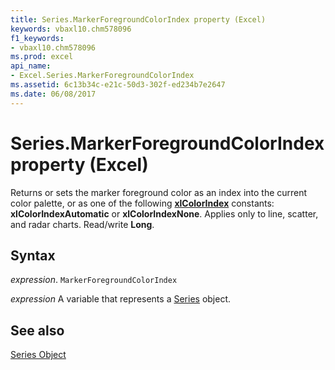 ```yaml
---
title: Series.MarkerForegroundColorIndex property (Excel)
keywords: vbaxl10.chm578096
f1_keywords:
- vbaxl10.chm578096
ms.prod: excel
api_name:
- Excel.Series.MarkerForegroundColorIndex
ms.assetid: 6c13b34c-e21c-50d3-302f-ed234b7e2647
ms.date: 06/08/2017
---
```



# Series.MarkerForegroundColorIndex property (Excel)

Returns or sets the marker foreground color as an index into the current color palette, or as one of the following  **[xlColorIndex](Excel.XlColorIndex.md)** constants: **xlColorIndexAutomatic** or **xlColorIndexNone**. Applies only to line, scatter, and radar charts. Read/write **Long**.


## Syntax

_expression_. `MarkerForegroundColorIndex`

_expression_ A variable that represents a [Series](./Excel.Series-graph-object.md) object.


## See also


[Series Object](Excel.Series(object).md)

